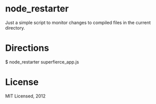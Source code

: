 # node_restarter

Just a simple script to monitor changes to compiled files in the current directory.

# Directions

$ node_restarter superfierce_app.js

# License

MIT Licensed, 2012
